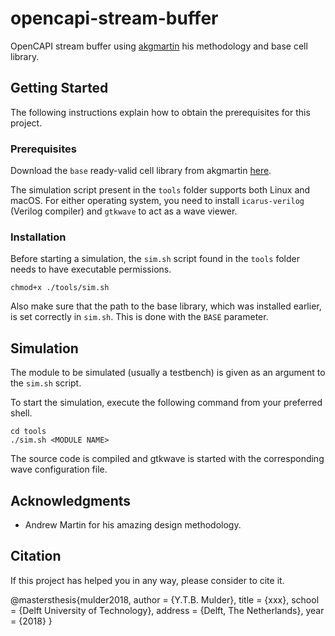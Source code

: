 # opencapi-stream-buffer
OpenCAPI stream buffer using [akgmartin](https://github.com/akgmartin) his methodology and base cell library.

## Getting Started
The following instructions explain how to obtain the prerequisites for this project.

### Prerequisites
Download the `base` ready-valid cell library from akgmartin [here](https://github.com/akgmartin/dicells).

The simulation script present in the `tools` folder supports both Linux and macOS. For either operating system, you need to install `icarus-verilog` (Verilog compiler) and `gtkwave` to act as a wave viewer.

### Installation
Before starting a simulation, the `sim.sh` script found in the `tools` folder needs to have executable permissions.
```
chmod+x ./tools/sim.sh
```

Also make sure that the path to the base library, which was installed earlier, is set correctly in `sim.sh`. This is done with the `BASE` parameter.

## Simulation
The module to be simulated (usually a testbench) is given as an argument to the `sim.sh` script.

To start the simulation, execute the following command from your preferred shell.
```
cd tools
./sim.sh <MODULE NAME>
```
The source code is compiled and gtkwave is started with the corresponding wave configuration file.

## Acknowledgments
* Andrew Martin for his amazing design methodology.

## Citation
If this project has helped you in any way, please consider to cite it.

  @mastersthesis{mulder2018,
    author        = {Y.T.B. Mulder},
    title         = {xxx},
    school        = {Delft University of Technology},
    address       = {Delft, The Netherlands},
    year          = {2018}
  }
